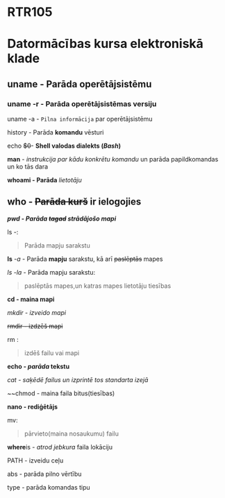 # RTR105
# Datormācības kursa elektroniskā klade

  ## uname - Parāda operētājsistēmu
	
  ### uname -r - Parāda operētājsistēmas versiju
  
  uname -a - `Pilna informācija` par operētājsistēmu
	
  history - Parāda **komandu** vēsturi
	
  echo ~~$0~~- __Shell valodas dialekts (*Bash*)__
	
  **man** - *instrukcija par kādu konkrētu komandu* un parāda papildkomandas un ko tās dara
	
  **whoami - Parāda** *lietotāju*
	
  ## who - ~~Parāda kurš~~ ir ielogojies
	
  ***pwd - Parāda ~~tagad~~ strādājošo mapi***
	
  ls -: 
  > Parāda mapju sarakstu
	
  **ls** -*a* - Parāda **mapju** sarakstu, kā arī ~~paslēptās~~ mapes
	
  *ls -la* - Parāda mapju sarakstu:
  > paslēptās mapes,un katras mapes lietotāju tiesības 
  
  **cd - maina mapi**
  
  *mkdir - izveido mapi*
  
  ~~rmdir - izdzēš mapi~~
  
  rm :
  > izdēš failu vai mapi

  **echo - _parāda_ tekstu**
  
  *cat - saķēdē failus un izprintē tos standarta izejā*
  
  ~~chmod - maina faila bitus(tiesības)
  
  **nano - rediģētājs**
  
  mv:
  > pārvieto(maina nosaukumu) failu
  
  **where**is - *atrod jebkura* faila lokāciju
   
  PATH - izveidu ceļu

  abs - parāda pilno vērtību

  type - parāda komandas tipu
